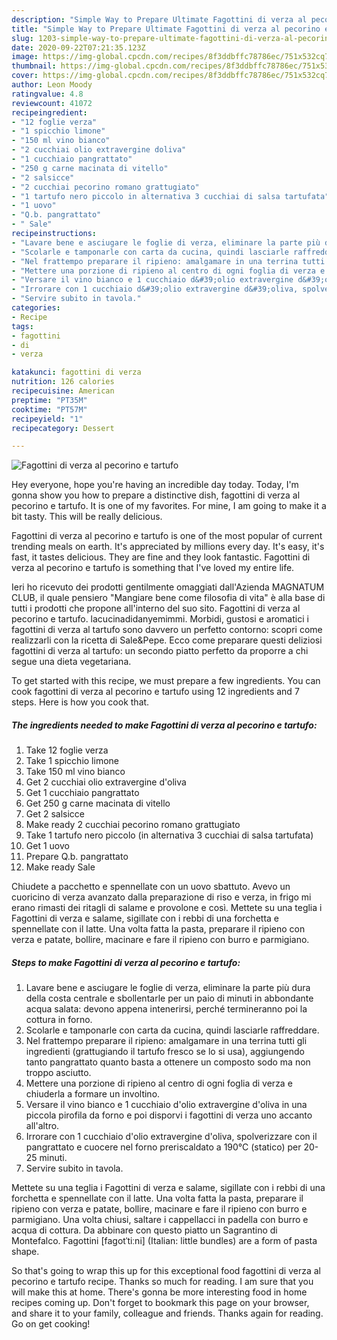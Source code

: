 ```yaml
---
description: "Simple Way to Prepare Ultimate Fagottini di verza al pecorino e tartufo"
title: "Simple Way to Prepare Ultimate Fagottini di verza al pecorino e tartufo"
slug: 1203-simple-way-to-prepare-ultimate-fagottini-di-verza-al-pecorino-e-tartufo
date: 2020-09-22T07:21:35.123Z
image: https://img-global.cpcdn.com/recipes/8f3ddbffc78786ec/751x532cq70/fagottini-di-verza-al-pecorino-e-tartufo-recipe-main-photo.jpg
thumbnail: https://img-global.cpcdn.com/recipes/8f3ddbffc78786ec/751x532cq70/fagottini-di-verza-al-pecorino-e-tartufo-recipe-main-photo.jpg
cover: https://img-global.cpcdn.com/recipes/8f3ddbffc78786ec/751x532cq70/fagottini-di-verza-al-pecorino-e-tartufo-recipe-main-photo.jpg
author: Leon Moody
ratingvalue: 4.8
reviewcount: 41072
recipeingredient:
- "12 foglie verza"
- "1 spicchio limone"
- "150 ml vino bianco"
- "2 cucchiai olio extravergine doliva"
- "1 cucchiaio pangrattato"
- "250 g carne macinata di vitello"
- "2 salsicce"
- "2 cucchiai pecorino romano grattugiato"
- "1 tartufo nero piccolo in alternativa 3 cucchiai di salsa tartufata"
- "1 uovo"
- "Q.b. pangrattato"
- " Sale"
recipeinstructions:
- "Lavare bene e asciugare le foglie di verza, eliminare la parte più dura della costa centrale e sbollentarle per un paio di minuti in abbondante acqua salata: devono appena intenerirsi, perché termineranno poi la cottura in forno."
- "Scolarle e tamponarle con carta da cucina, quindi lasciarle raffreddare."
- "Nel frattempo preparare il ripieno: amalgamare in una terrina tutti gli ingredienti (grattugiando il tartufo fresco se lo si usa), aggiungendo tanto pangrattato quanto basta a ottenere un composto sodo ma non troppo asciutto."
- "Mettere una porzione di ripieno al centro di ogni foglia di verza e chiuderla a formare un involtino."
- "Versare il vino bianco e 1 cucchiaio d&#39;olio extravergine d&#39;oliva in una piccola pirofila da forno e poi disporvi i fagottini di verza uno accanto all&#39;altro."
- "Irrorare con 1 cucchiaio d&#39;olio extravergine d&#39;oliva, spolverizzare con il pangrattato e cuocere nel forno preriscaldato a 190°C (statico) per 20-25 minuti."
- "Servire subito in tavola."
categories:
- Recipe
tags:
- fagottini
- di
- verza

katakunci: fagottini di verza 
nutrition: 126 calories
recipecuisine: American
preptime: "PT35M"
cooktime: "PT57M"
recipeyield: "1"
recipecategory: Dessert

---
```



![Fagottini di verza al pecorino e tartufo](https://img-global.cpcdn.com/recipes/8f3ddbffc78786ec/751x532cq70/fagottini-di-verza-al-pecorino-e-tartufo-recipe-main-photo.jpg)

Hey everyone, hope you're having an incredible day today. Today, I'm gonna show you how to prepare a distinctive dish, fagottini di verza al pecorino e tartufo. It is one of my favorites. For mine, I am going to make it a bit tasty. This will be really delicious.

Fagottini di verza al pecorino e tartufo is one of the most popular of current trending meals on earth. It's appreciated by millions every day. It's easy, it's fast, it tastes delicious. They are fine and they look fantastic. Fagottini di verza al pecorino e tartufo is something that I've loved my entire life.

Ieri ho ricevuto dei prodotti gentilmente omaggiati dall&#39;Azienda MAGNATUM CLUB, il quale pensiero &#34;Mangiare bene come filosofia di vita&#34; è alla base di tutti i prodotti che propone all&#39;interno del suo sito. Fagottini di verza al pecorino e tartufo. lacucinadidanyemimmi. Morbidi, gustosi e aromatici i fagottini di verza al tartufo sono davvero un perfetto contorno: scopri come realizzarli con la ricetta di Sale&amp;Pepe. Ecco come preparare questi deliziosi fagottini di verza al tartufo: un secondo piatto perfetto da proporre a chi segue una dieta vegetariana.


To get started with this recipe, we must prepare a few ingredients. You can cook fagottini di verza al pecorino e tartufo using 12 ingredients and 7 steps. Here is how you cook that.

<!--inarticleads1-->

##### The ingredients needed to make Fagottini di verza al pecorino e tartufo:

1. Take 12 foglie verza
1. Take 1 spicchio limone
1. Take 150 ml vino bianco
1. Get 2 cucchiai olio extravergine d&#39;oliva
1. Get 1 cucchiaio pangrattato
1. Get 250 g carne macinata di vitello
1. Get 2 salsicce
1. Make ready 2 cucchiai pecorino romano grattugiato
1. Take 1 tartufo nero piccolo (in alternativa 3 cucchiai di salsa tartufata)
1. Get 1 uovo
1. Prepare Q.b. pangrattato
1. Make ready  Sale


Chiudete a pacchetto e spennellate con un uovo sbattuto. Avevo un cuoricino di verza avanzato dalla preparazione di riso e verza, in frigo mi erano rimasti dei ritagli di salame e provolone e così. Mettete su una teglia i Fagottini di verza e salame, sigillate con i rebbi di una forchetta e spennellate con il latte. Una volta fatta la pasta, preparare il ripieno con verza e patate, bollire, macinare e fare il ripieno con burro e parmigiano. 

<!--inarticleads2-->

##### Steps to make Fagottini di verza al pecorino e tartufo:

1. Lavare bene e asciugare le foglie di verza, eliminare la parte più dura della costa centrale e sbollentarle per un paio di minuti in abbondante acqua salata: devono appena intenerirsi, perché termineranno poi la cottura in forno.
1. Scolarle e tamponarle con carta da cucina, quindi lasciarle raffreddare.
1. Nel frattempo preparare il ripieno: amalgamare in una terrina tutti gli ingredienti (grattugiando il tartufo fresco se lo si usa), aggiungendo tanto pangrattato quanto basta a ottenere un composto sodo ma non troppo asciutto.
1. Mettere una porzione di ripieno al centro di ogni foglia di verza e chiuderla a formare un involtino.
1. Versare il vino bianco e 1 cucchiaio d&#39;olio extravergine d&#39;oliva in una piccola pirofila da forno e poi disporvi i fagottini di verza uno accanto all&#39;altro.
1. Irrorare con 1 cucchiaio d&#39;olio extravergine d&#39;oliva, spolverizzare con il pangrattato e cuocere nel forno preriscaldato a 190°C (statico) per 20-25 minuti.
1. Servire subito in tavola.


Mettete su una teglia i Fagottini di verza e salame, sigillate con i rebbi di una forchetta e spennellate con il latte. Una volta fatta la pasta, preparare il ripieno con verza e patate, bollire, macinare e fare il ripieno con burro e parmigiano. Una volta chiusi, saltare i cappellacci in padella con burro e acqua di cottura. Da abbinare con questo piatto un Sagrantino di Montefalco. Fagottini [faɡotˈtiːni] (Italian: little bundles) are a form of pasta shape. 

So that's going to wrap this up for this exceptional food fagottini di verza al pecorino e tartufo recipe. Thanks so much for reading. I am sure that you will make this at home. There's gonna be more interesting food in home recipes coming up. Don't forget to bookmark this page on your browser, and share it to your family, colleague and friends. Thanks again for reading. Go on get cooking!
